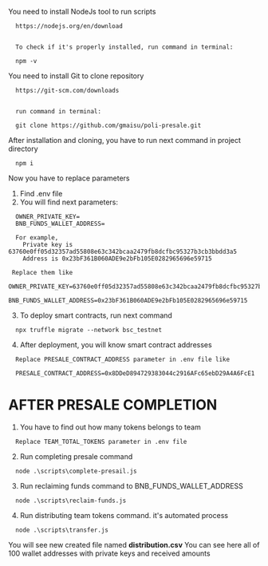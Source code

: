 You need to install NodeJs tool to run scripts

[//]: #

      https://nodejs.org/en/download


      To check if it's properly installed, run command in terminal:

      npm -v

You need to install Git to clone repository

[//]: #

      https://git-scm.com/downloads


      run command in terminal:

      git clone https://github.com/gmaisu/poli-presale.git

After installation and cloning, you have to run next command in project directory

[//]: #

      npm i

Now you have to replace parameters

1. Find .env file
2. You will find next parameters:

[//]: #

      OWNER_PRIVATE_KEY=
      BNB_FUNDS_WALLET_ADDRESS=

      For example,
        Private key is 63760e0ff05d32357ad55808e63c342bcaa2479fb8dcfbc95327b3cb3bbdd3a5
        Address is 0x23bF361B060ADE9e2bFb105E0282965696e59715

     Replace them like
        OWNER_PRIVATE_KEY=63760e0ff05d32357ad55808e63c342bcaa2479fb8dcfbc95327b3cb3bbdd3a5
        BNB_FUNDS_WALLET_ADDRESS=0x23bF361B060ADE9e2bFb105E0282965696e59715

3. To deploy smart contracts, run next command

[//]: #

      npx truffle migrate --network bsc_testnet

4. After deployment, you will know smart contract addresses

[//]: #

      Replace PRESALE_CONTRACT_ADDRESS parameter in .env file like

      PRESALE_CONTRACT_ADDRESS=0x8DDeD894729383044c2916AFc65ebD29A4A6FcE1

# AFTER PRESALE COMPLETION

1. You have to find out how many tokens belongs to team

[//]: #

      Replace TEAM_TOTAL_TOKENS parameter in .env file

2. Run completing presale command

[//]: #

      node .\scripts\complete-presail.js

3. Run reclaiming funds command to BNB_FUNDS_WALLET_ADDRESS

[//]: #

      node .\scripts\reclaim-funds.js

4. Run distributing team tokens command. it's automated process

[//]: #

      node .\scripts\transfer.js

You will see new created file named **distribution.csv** You can see here all of 100 wallet addresses with private keys and received amounts
